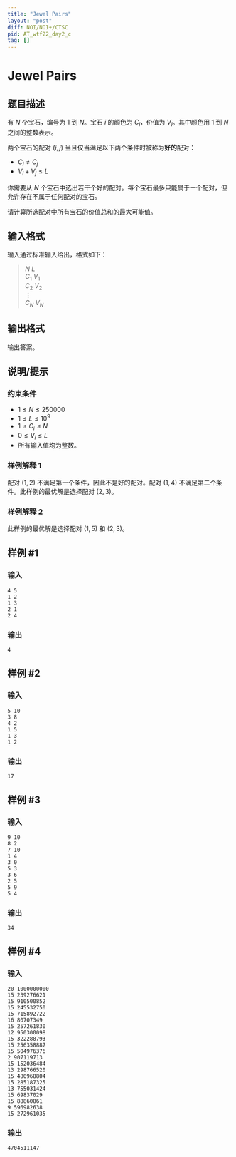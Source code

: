 ```yaml
---
title: "Jewel Pairs"
layout: "post"
diff: NOI/NOI+/CTSC
pid: AT_wtf22_day2_c
tag: []
---
```


# Jewel Pairs

## 题目描述

有 $N$ 个宝石，编号为 $1$ 到 $N$。宝石 $i$ 的颜色为 $C_i$，价值为 $V_i$。其中颜色用 $1$ 到 $N$ 之间的整数表示。

两个宝石的配对 $(i,j)$ 当且仅当满足以下两个条件时被称为**好的**配对：
- $C_i \neq C_j$
- $V_i + V_j \leq L$

你需要从 $N$ 个宝石中选出若干个好的配对。每个宝石最多只能属于一个配对，但允许存在不属于任何配对的宝石。

请计算所选配对中所有宝石的价值总和的最大可能值。

## 输入格式

输入通过标准输入给出，格式如下：
> $N$ $L$  
> $C_1$ $V_1$  
> $C_2$ $V_2$  
> $\vdots$  
> $C_N$ $V_N$

## 输出格式

输出答案。

## 说明/提示

### 约束条件
- $1 \leq N \leq 250000$
- $1 \leq L \leq 10^9$
- $1 \leq C_i \leq N$
- $0 \leq V_i \leq L$
- 所有输入值均为整数。

### 样例解释 1
配对 $(1,2)$ 不满足第一个条件，因此不是好的配对。配对 $(1,4)$ 不满足第二个条件。此样例的最优解是选择配对 $(2,3)$。

### 样例解释 2
此样例的最优解是选择配对 $(1,5)$ 和 $(2,3)$。

## 样例 #1

### 输入

```
4 5
1 2
1 3
2 1
2 4
```

### 输出

```
4
```

## 样例 #2

### 输入

```
5 10
3 8
4 2
1 5
1 3
1 2
```

### 输出

```
17
```

## 样例 #3

### 输入

```
9 10
8 2
7 10
1 4
3 0
5 3
3 6
2 5
5 9
5 4
```

### 输出

```
34
```

## 样例 #4

### 输入

```
20 1000000000
15 239276621
15 910500852
15 245532750
15 715892722
16 80707349
15 257261830
12 950300098
15 322288793
15 256358887
15 504976376
2 907119713
15 152036484
13 298766520
15 480968804
15 285187325
13 755031424
15 69837029
15 88860861
9 596982638
15 272961035
```

### 输出

```
4704511147
```

